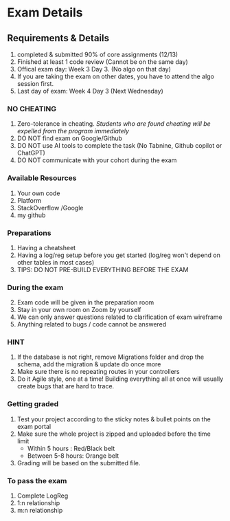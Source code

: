 
# Exam Details

## Requirements & Details
1. completed & submitted 90% of core assignments (12/13)
2. Finished at least 1 code review (Cannot be on the same day)
3. Offical exam day: Week 3 Day 3. (No algo on that day)
4. If you are taking the exam on other dates, you have to attend the algo session first. 
5. Last day of exam: Week 4 Day 3 (Next Wednesday)

### NO CHEATING 
1. Zero-tolerance in cheating. *Students who are found cheating will be expelled from the program immediately*
2. DO NOT find exam on Google/Github 
3. DO NOT use AI tools to complete the task (No Tabnine, Github copilot or ChatGPT)
4. DO NOT communicate with your cohort during the exam

### Available Resources
1. Your own code
2. Platform
3. StackOverflow /Google
4. my github

### Preparations
1. Having a cheatsheet 
2. Having a log/reg setup before you get started (log/reg won't depend on other tables in most cases)
4. TIPS: DO NOT PRE-BUILD EVERYTHING BEFORE THE EXAM 

### During the exam
2. Exam code will be given in the preparation room
2. Stay in your own room on Zoom by yourself
3. We can only answer questions related to clarification of exam wireframe
4. Anything related to bugs / code cannot be answered

### HINT
1. If the database is not right, remove Migrations folder and drop the schema, add the migration & update db once more
2. Make sure there is no repeating routes in your controllers
3. Do it Agile style, one at a time! Building everything all at once will usually create bugs that are hard to trace. 

### Getting graded
1. Test your project according to the sticky notes & bullet points on the exam portal
2. Make sure the whole project is zipped and uploaded before the time limit
   - Within 5 hours : Red/Black belt 
   - Between 5-8 hours: Orange belt
3. Grading will be based on the submitted file. 

### To pass the exam
1. Complete LogReg
2. 1:n relationship
3. m:n relationship

